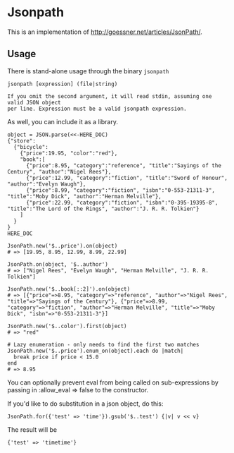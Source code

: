 # Jsonpath

This is an implementation of http://goessner.net/articles/JsonPath/.

## Usage

There is stand-alone usage through the binary `jsonpath`

    jsonpath [expression] (file|string)

    If you omit the second argument, it will read stdin, assuming one valid JSON object
    per line. Expression must be a valid jsonpath expression.

As well, you can include it as a library.

~~~~~ {ruby}
object = JSON.parse(<<-HERE_DOC)
{"store":
  {"bicycle":
    {"price":19.95, "color":"red"},
    "book":[
      {"price":8.95, "category":"reference", "title":"Sayings of the Century", "author":"Nigel Rees"},
      {"price":12.99, "category":"fiction", "title":"Sword of Honour", "author":"Evelyn Waugh"},
      {"price":8.99, "category":"fiction", "isbn":"0-553-21311-3", "title":"Moby Dick", "author":"Herman Melville"},
      {"price":22.99, "category":"fiction", "isbn":"0-395-19395-8", "title":"The Lord of the Rings", "author":"J. R. R. Tolkien"}
    ]
  }
}
HERE_DOC

JsonPath.new('$..price').on(object)
# => [19.95, 8.95, 12.99, 8.99, 22.99]

JsonPath.on(object, '$..author')
# => ["Nigel Rees", "Evelyn Waugh", "Herman Melville", "J. R. R. Tolkien"]

JsonPath.new('$..book[::2]').on(object)
# => [{"price"=>8.95, "category"=>"reference", "author"=>"Nigel Rees", "title"=>"Sayings of the Century"}, {"price"=>8.99, "category"=>"fiction", "author"=>"Herman Melville", "title"=>"Moby Dick", "isbn"=>"0-553-21311-3"}]

JsonPath.new('$..color').first(object)
# => "red"

# Lazy enumeration - only needs to find the first two matches
JsonPath.new('$..price').enum_on(object).each do |match|
  break price if price < 15.0
end
# => 8.95
~~~~~

You can optionally prevent eval from being called on sub-expressions by passing in :allow_eval => false to the constructor.

If you'd like to do substitution in a json object, do this:

~~~~~ {ruby}
JsonPath.for({'test' => 'time'}).gsub('$..test') {|v| v << v}
~~~~~

The result will be

~~~~~ {ruby}
{'test' => 'timetime'}
~~~~~

